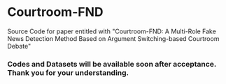 # Courtroom-FND
Source Code for paper entitled with "Courtroom-FND: A Multi-Role Fake News Detection Method Based on Argument Switching-based Courtroom Debate"

### Codes and Datasets will be available soon after acceptance. Thank you for your understanding.
